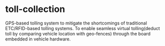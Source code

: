 # toll-collection
GPS-based tolling system to mitigate the shortcomings of traditional ETC/RFID-based tolling systems. To enable seamless virtual tolling(deduct toll by comparing vehicle location with geo-fences) through the board embedded in vehicle hardware.
